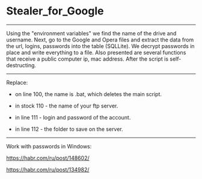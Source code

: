 # Stealer_for_Google
<hr>
Using the "environment variables" we find the name of the drive and username. Next, go to the Google and Opera files and extract the data from the url, logins, passwords into the table (SQLLite). We decrypt passwords in place and write everything to a file. Also presented are several functions that receive a public computer ip, mac address. After the script is self-destructing.
<hr>

Replace:

- on line 100, the name is .bat, which deletes the main script.

- in stock 110 - the name of your ftp server.

- in line 111 - login and password of the account.

- in line 112 - the folder to save on the server.

<hr>

Work with passwords in Windows:

https://habr.com/ru/post/148602/


https://habr.com/ru/post/134982/
